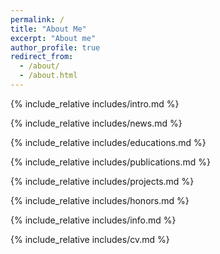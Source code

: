 ```yaml
---
permalink: /
title: "About Me"
excerpt: "About me"
author_profile: true
redirect_from: 
  - /about/
  - /about.html
---
```


<span class='anchor' id='about-me'></span>
{% include_relative includes/intro.md %}

{% include_relative includes/news.md %}

{% include_relative includes/educations.md %}

{% include_relative includes/publications.md %}

{% include_relative includes/projects.md %}

{% include_relative includes/honors.md %}

{% include_relative includes/info.md %}

{% include_relative includes/cv.md %}

